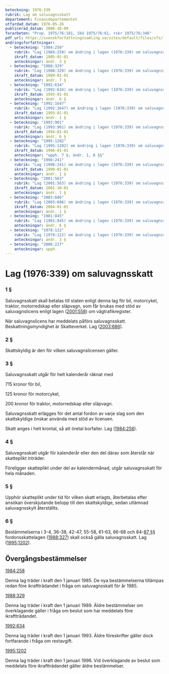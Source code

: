 ```yaml
---
beteckning: 1976:339
rubrik: Lag om saluvagnsskatt
departement: Finansdepartementet
utfardad_datum: 1976-05-26
publicerad_datum: 2008-10-09
forarbeten: "Prop. 1975/76:181, SkU 1975/76:61, rskr 1975/76:346"
pdf_url: https://svenskforfattningssamling.se/sites/default/files/sfs/1976-05/SFS1976-339.pdf
andringsforfattningar:
  - beteckning: "1984:258"
    rubrik: "Lag (1984:258) om ändring i lagen (1976:339) om saluvagnsskatt"
    ikraft_datum: 1985-01-01
    anteckningar: ändr. 3 §
  - beteckning: "1988:329"
    rubrik: "Lag (1988:329) om ändring i lagen (1976:339) om saluvagnsskatt"
    ikraft_datum: 1989-01-01
    anteckningar: ändr. 7 §
  - beteckning: "1992:634"
    rubrik: "Lag (1992:634) om ändring i lagen (1976:339) om saluvagnsskatt"
    ikraft_datum: 1993-01-01
    anteckningar: ändr. 6 §
  - beteckning: "1992:1647"
    rubrik: "Lag (1992:1647) om ändring i lagen (1976:339) om saluvagnsskatt"
    ikraft_datum: 1993-01-01
    anteckningar: ändr. 1 §
  - beteckning: "1993:901"
    rubrik: "Lag (1993:901) om ändring i lagen (1976:339) om saluvagnsskatt"
    ikraft_datum: 1994-01-01
    anteckningar: ändr. 6 §
  - beteckning: "1995:1202"
    rubrik: "Lag (1995:1202) om ändring i lagen (1976:339) om saluvagnsskatt"
    ikraft_datum: 1996-01-01
    anteckningar: "upph. 7 §; ändr. 1, 6 §§"
  - beteckning: "1998:241"
    rubrik: "Lag (1998:241) om ändring i lagen (1976:339) om saluvagnsskatt"
    ikraft_datum: 1999-01-01
    anteckningar: ändr. 1 §
  - beteckning: "2001:563"
    rubrik: "Lag (2001:563) om ändring i lagen (1976:339) om saluvagnsskatt"
    ikraft_datum: 2001-10-01
    anteckningar: ändr. 1 §
  - beteckning: "2003:686"
    rubrik: "Lag (2003:686) om ändring i lagen (1976:339) om saluvagnsskatt"
    ikraft_datum: 2004-01-01
    anteckningar: ändr. 1 §
  - beteckning: "1981:845"
    rubrik: "Lag (1981:845) om ändring i lagen (1976:339) om saluvagnsskatt"
    anteckningar: ändr. 6 §
  - beteckning: "1978:122"
    rubrik: "Lag (1978:122) om ändring i lagen (1976:339) om saluvagnsskatt"
    anteckningar: ändr. 3 §
  - beteckning: "2006:227"
    anteckningar: upph.
---
```


# Lag (1976:339) om saluvagnsskatt

### 1 §

Saluvagnsskatt skall betalas till staten enligt denna lag för bil, motorcykel, traktor, motorredskap eller släpvagn, som får brukas med stöd av saluvagnslicens enligt lagen ([2001:558](https://selex.se/eli/sfs/2001/558)) om vägtrafikregister.

När saluvagnslicens har meddelats påförs saluvagnsskatt. Beskattningsmyndighet är Skatteverket. Lag ([2003:686](https://selex.se/eli/sfs/2003/686)).

### 2 §

Skattskyldig är den för vilken saluvagnslicensen gäller.

### 3 §

Saluvagnsskatt utgår för helt kalenderår räknat med

715 kronor för bil,

125 kronor för motorcykel,

200 kronor för traktor, motorredskap eller släpvagn.

Saluvagnsskatt erlägges för det antal fordon av varje slag som den skattskyldige önskar använda med stöd av licensen.

Skatt anges i helt krontal, så att öretal borfaller. Lag ([1984:258](https://selex.se/eli/sfs/1984/258)).

### 4 §

Saluvagnsskatt utgår för kalenderår eller den del därav som återstår när skatteplikt inträder.

Föreligger skatteplikt under del av kalendermånad, utgår saluvagnsskatt för hela månaden.

### 5 §

Upphör skatteplikt under tid för vilken skatt erlagts, återbetalas efter ansökan överskjutande belopp till den skattskyldige, sedan utlämnad saluvagnsskylt återställts.

### 6 §

Bestämmelserna i 3-4, 36-38, 42-47, 55-58, 61-63, 66-68 och 84-[87 §](#87)§ fordonsskattelagen ([1988:327](https://selex.se/eli/sfs/1988/327)) skall också gälla saluvagnsskatt. Lag ([1995:1202](https://selex.se/eli/sfs/1995/1202)).

## Övergångsbestämmelser

[1984:258](https://selex.se/eli/sfs/1984/258)

Denna lag träder i kraft den 1 januari 1985. De nya bestämmelserna tillämpas redan före ikraftträdandet i fråga om saluvagnsskatt för år 1985.

[1988:329](https://selex.se/eli/sfs/1988/329)

Denna lag träder i kraft den 1 januari 1989. Äldre bestämmelser om överklagande gäller i fråga om beslut som har meddelats före ikraftträdandet.

[1992:634](https://selex.se/eli/sfs/1992/634)

Denna lag träder i kraft den 1 januari 1993. Äldre föreskrifter gäller dock fortfarande i fråga om restavgift.

[1995:1202](https://selex.se/eli/sfs/1995/1202)

Denna lag träder i kraft den 1 januari 1996. Vid överklagande av beslut som meddelats före ikraftträdandet gäller äldre bestämmelser.